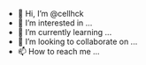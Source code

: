 - 👋 Hi, I’m @cellhck
- 👀 I’m interested in ...
- 🌱 I’m currently learning ...
- 💞️ I’m looking to collaborate on ...
- 📫 How to reach me ...

<!---
cellhck/cellhck is a ✨ special ✨ repository because its `README.md` (this file) appears on your GitHub profile.
You can click the Preview link to take a look at your changes.
--->
